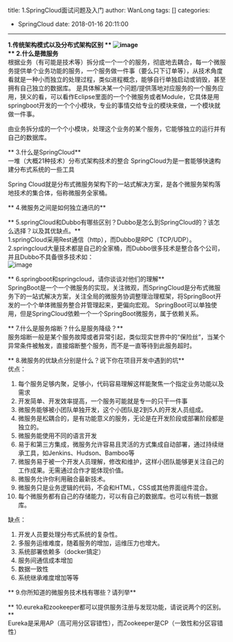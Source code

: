 title: 1.SpringCloud面试问题及入门
author: WanLong
tags: []
categories:
  - SpringCloud
date: 2018-01-16 20:11:00
---
**1.传统架构模式以及分布式架构区别  **
![image](https://bigyyl-1256623201.cos.ap-chongqing.myqcloud.com/blog/20190226/springcloud%E4%BC%A0%E7%BB%9F%E6%9E%B6%E6%9E%84%E6%A8%A1%E5%BC%8F%E4%BB%A5%E5%8F%8A%E5%88%86%E5%B8%83%E5%BC%8F%E6%9E%B6%E6%9E%84%E5%8C%BA%E5%88%AB.png)  
** 2.什么是微服务**  
根据业务（有可能是技术等）拆分成一个一个的服务，彻底地去耦合，每一个微服务提供单个业务功能的服务，一个服务做一件事（要么只下订单等），从技术角度看就是一种小而独立的处理过程，类似进程概念，能够自行单独启动或销毁，甚至拥有自己独立的数据库。
是具体解决某一个问题/提供落地对应服务的一个服务应用，狭义的看，可以看作Eclipse里面的一个个微服务或者Module，它具体是用springboot开发的一个个小模块，专业的事情交给专业的模块来做，一个模块就做一件事。

由业务拆分成的一个个小模块，处理这个业务的某个服务，它能够独立的运行并有自己的数据库。

** 3.什么是SpringCloud**  
一堆（大概21种技术）分布式架构技术的整合
SpringCloud为是一套能够快速构建分布式系统的一些工具

Spring Cloud就是分布式微服务架构下的一站式解决方案，是各个微服务架构落地技术的集合体，俗称微服务全家桶。

** 4.微服务之间是如何独立通讯的**  


** 5.springCloud和Dubbo有哪些区别？Dubbo是怎么到SpringCloud的？该怎么选择？以及其优缺点。**  
1.springCloud采用Rest通信（http），而Dubbo是RPC（TCP/UDP）。
2.springcloud大量技术都是自己的全家桶，而Dubbo很多技术是整合各个公司，并且Dubbo不具备很多技术如：  
![image](https://bigyyl-1256623201.cos.ap-chongqing.myqcloud.com/blog/20190226/SpringCloud%E5%92%8CDubbo.png)  


** 6.springboot和springcloud，请你谈谈对他们的理解**  
SpringBoot是一个一个微服务的实现，关注微观，而SpringCloud是分布式微服务下的一站式解决方案，关注全局的微服务协调整理治理框架，将SpringBoot开发的一个个单体微服务整合并管理起来，更偏向宏观。
SpringBoot可以单独使用，但是SpringCloud依赖一个一个SpringBoot微服务，属于依赖关系。

** 7.什么是服务熔断？什么是服务降级？**  
服务熔断一般是某个服务故障或者异常引起，类似现实世界中的“保险丝”，当某个异常条件被触发，直接熔断整个服务，而不是一直等待到此服务超时。


** 8.微服务的优缺点分别是什么？说下你在项目开发中遇到的坑**  
优点：
1. 每个服务足够内聚，足够小，代码容易理解这样能聚焦一个指定业务功能以及需求
2. 开发简单、开发效率提高，一个服务可能就是专一的只干一件事
3. 微服务能够被小团队单独开发，这个小团队是2到5人的开发人员组成。
4. 微服务是松耦合的，是有功能意义的服务，无论是在开发阶段或部署阶段都是独立的。
5. 微服务能使用不同的语言开发
6. 易于和第三方集成，微服务允许容易且灵活的方式集成自动部署，通过持续继承工具，如Jenkins、Hudson、Bamboo等
7. 微服务易于被一个开发人员理解，修改和维护，这样小团队能够更关注自己的工作成果。无需通过合作才能体现价值。
8. 微服务允许你利用融合最新技术。
9. 微服务只是业务逻辑的代码，不会和HTML，CSS或其他界面组件混合。
10. 每个微服务都有自己的存储能力，可以有自己的数据库。也可以有统一数据库。

缺点：  
1. 开发人员要处理分布式系统的复杂性。
2. 多服务运维难度，随着服务的增加，运维压力也增大。
3. 系统部署依赖多（docker搞定）
4. 服务间通信成本增加
5. 数据一致性
6. 系统继承难度增加等等

** 9.你所知道的微服务技术栈有哪些？请列举**  

** 10.eureka和zookeeper都可以提供服务注册与发现功能，请说说两个的区别。**  
Eureka是采用AP（高可用分区容错性），而Zookeeper是CP（一致性和分区容错性）